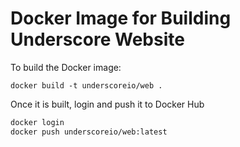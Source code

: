 # Docker Image for Building Underscore Website


To build the Docker image:

`docker build -t underscoreio/web .`

Once it is built, login and push it to Docker Hub

```bash
docker login 
docker push underscoreio/web:latest
```
